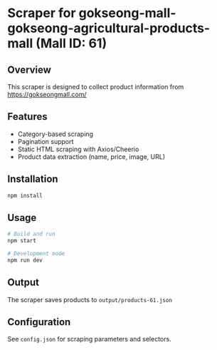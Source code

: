 # Scraper for gokseong-mall-gokseong-agricultural-products-mall (Mall ID: 61)

## Overview
This scraper is designed to collect product information from https://gokseongmall.com/

## Features
- Category-based scraping
- Pagination support
- Static HTML scraping with Axios/Cheerio
- Product data extraction (name, price, image, URL)

## Installation
```bash
npm install
```

## Usage
```bash
# Build and run
npm start

# Development mode
npm run dev
```

## Output
The scraper saves products to `output/products-61.json`

## Configuration
See `config.json` for scraping parameters and selectors.
